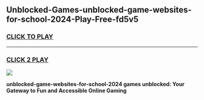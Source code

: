
## Unblocked-Games-unblocked-game-websites-for-school-2024-Play-Free-fd5v5
<h3>
<a href="https://premium76.site?title=unblocked-game-websites-for-school-2024&ref=10A">CLICK TO PLAY</a></h3>
<hr>

<h3>
<a href="https://premium76.site?title=unblocked-game-websites-for-school-2024&ref=10A">CLICK 2 PLAY</a>
  
</h3>

<a href="https://premium76.site?title=unblocked-game-websites-for-school-2024&ref=10A"><img src="https://clearcache.store/games.png"></a>


**unblocked-game-websites-for-school-2024 games unblocked: Your Gateway to Fun and Accessible Online Gaming**
